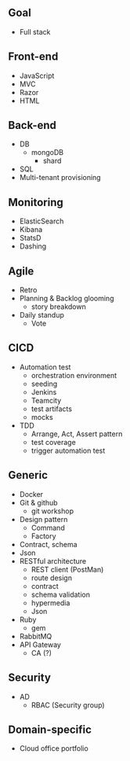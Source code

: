 ## Goal
- Full stack

## Front-end
+ JavaScript
+ MVC
+ Razor
+ HTML

## Back-end
+ DB
  - mongoDB 
    - shard
+ SQL
+ Multi-tenant provisioning

## Monitoring
+ ElasticSearch
+ Kibana
+ StatsD
+ Dashing

## Agile
+ Retro 
+ Planning & Backlog glooming
  - story breakdown
+ Daily standup
  - Vote

## CICD
+ Automation test
  - orchestration environment
  - seeding 
  - Jenkins
  - Teamcity
  - test artifacts
  - mocks
+ TDD
  - Arrange, Act, Assert pattern
  - test coverage
  - trigger automation test

## Generic
+ Docker
+ Git & github
  - git workshop
+ Design pattern
  - Command
  - Factory
+ Contract, schema
+ Json
+ RESTful architecture
  - REST client (PostMan)
  - route design
  - contract
  - schema validation
  - hypermedia
  - Json
+ Ruby 
  - gem
+ RabbitMQ
+ API Gateway
  - CA (?)

## Security
+ AD
  - RBAC (Security group)

## Domain-specific
+ Cloud office portfolio

